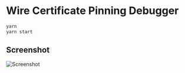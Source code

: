 # Wire Certificate Pinning Debugger

```bash
yarn
yarn start
```

## Screenshot

![Screenshot](https://user-images.githubusercontent.com/469989/33942557-a051d1c0-e016-11e7-814d-d554526c5dfb.PNG)
